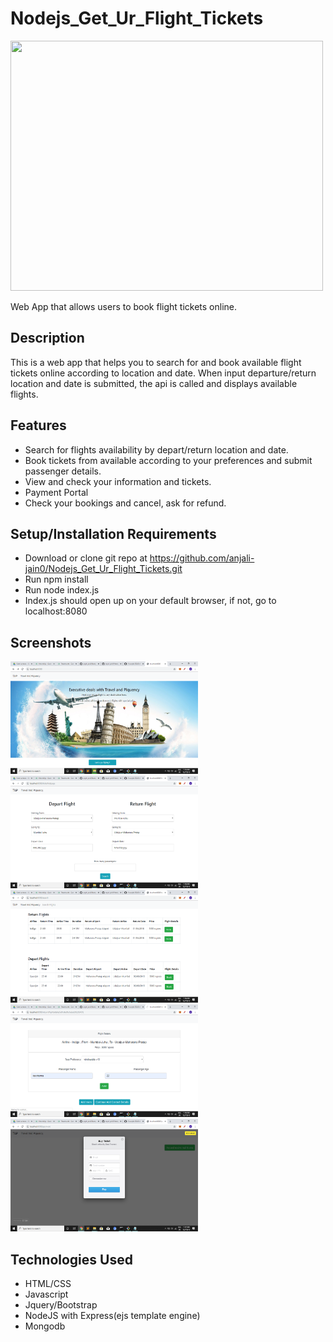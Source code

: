 # Nodejs_Get_Ur_Flight_Tickets
<img src="screenshots/ticket.gif" width="500px" height="400px" />

Web App that allows users to book flight tickets online.

## Description
This is a web app that helps you to search for and book available flight tickets online according to location and date. When input departure/return location and date is submitted, the api is called and displays available flights.


## Features
* Search for flights availability by depart/return location and date.
* Book tickets from available according to your preferences and submit passenger details.
* View and check your information and tickets.
* Payment Portal
* Check your bookings and cancel, ask for refund.

## Setup/Installation Requirements
* Download or clone git repo at https://github.com/anjali-jain0/Nodejs_Get_Ur_Flight_Tickets.git
* Run npm install
* Run node index.js
* Index.js should open up on your default browser, if not, go to localhost:8080

## Screenshots
<img src="screenshots/t-1.png" width="300px" height="180px" /> <img src="screenshots/t-2.png" width="300px" height="180px" /> <img src="screenshots/t-3.png" width="300px" height="180px" /> <img src="screenshots/t-4.png" width="300px" height="180px" /> <img src="screenshots/t-5.png" width="300px" height="180px" />   

## Technologies Used
* HTML/CSS
* Javascript
* Jquery/Bootstrap
* NodeJS with Express(ejs template engine)
* Mongodb
